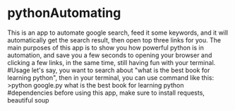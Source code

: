 # pythonAutomating
This is an app to automate google search, feed it some keywords, and it will automatically get the search result, then open top three links for you.
The main purposes of this app is to show you how powerful python is in automation, and save you a few seconds to opening your browser and clicking a few links, in the same time, still having fun with your terminal.
#Usage
let's say, you want to search about "what is the best book for learning python", then in your terminal, you can use command like this: >python google.py what is the best book for learning python
#dependencies
before using this app, make sure to install requests, beautiful soup
